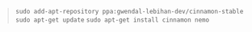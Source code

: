 
> `sudo add-apt-repository ppa:gwendal-lebihan-dev/cinnamon-stable`
> `sudo apt-get update`
> `sudo apt-get install cinnamon nemo`